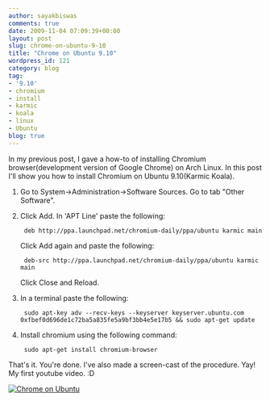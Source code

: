 ```yaml
---
author: sayakbiswas
comments: true
date: 2009-11-04 07:09:39+00:00
layout: post
slug: chrome-on-ubuntu-9-10
title: "Chrome on Ubuntu 9.10"
wordpress_id: 121
category: blog
tag:
- '9.10'
- chromium
- install
- karmic
- koala
- linux
- Ubuntu
blog: true
---
```


In my previous post, I gave a how-to of installing Chromium browser(development version of Google Chrome) on Arch Linux. In this post I'll show you how to install Chromium on Ubuntu 9.10(Karmic Koala).

1. Go to System->Administration->Software Sources. Go to tab "Other Software".

2. Click Add. In 'APT Line' paste the following:

		deb http://ppa.launchpad.net/chromium-daily/ppa/ubuntu karmic main

   Click Add again and paste the following:

		deb-src http://ppa.launchpad.net/chromium-daily/ppa/ubuntu karmic main

   Click Close and Reload.

3. In a terminal paste the following:

		sudo apt-key adv --recv-keys --keyserver keyserver.ubuntu.com 0xfbef0d696de1c72ba5a835fe5a9bf3bb4e5e17b5 && sudo apt-get update

4. Install chromium using the following command:

		sudo apt-get install chromium-browser

That's it. You're done.
I've also made a screen-cast of the procedure. Yay! My first youtube video. :D

[![Chrome on Ubuntu](http://img.youtube.com/vi/GK86JZzIaMw/0.jpg)](http://www.youtube.com/watch?v=GK86JZzIaMw)
